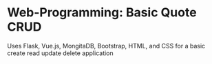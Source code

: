 # Web-Programming: Basic Quote CRUD
Uses Flask, Vue.js, MongitaDB, Bootstrap, HTML, and CSS for a basic create read update delete application

